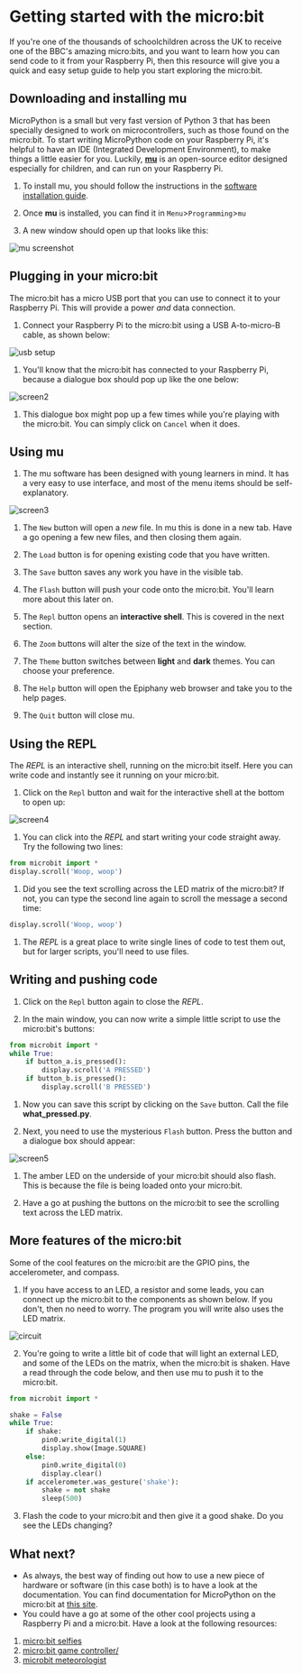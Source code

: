# Getting started with the micro:bit

If you're one of the thousands of schoolchildren across the UK to receive one of the BBC's amazing micro:bits, and you want to learn how you can send code to it from your Raspberry Pi, then this resource will give you a quick and easy setup guide to help you start exploring the micro:bit.

## Downloading and installing mu

MicroPython is a small but very fast version of Python 3 that has been specially designed to work on microcontrollers, such as those found on the micro:bit. To start writing MicroPython code on your Raspberry Pi, it's helpful to have an IDE (Integrated Development Environment), to make things a little easier for you. Luckily, **[mu](https://github.com/ntoll/mu)** is an open-source editor designed especially for children, and can run on your Raspberry Pi.

1. To install mu, you should follow the instructions in the [software installation guide](software.md).

1. Once **mu** is installed, you can find it in `Menu`>`Programming`>`mu`

1. A new window should open up that looks like this:

![mu screenshot](images/screen1.png)

## Plugging in your micro:bit

The micro:bit has a micro USB port that you can use to connect it to your Raspberry Pi. This will provide a power *and* data connection.

1. Connect your Raspberry Pi to the micro:bit using a USB A-to-micro-B cable, as shown below:

![usb setup](images/usb.png)

1. You'll know that the micro:bit has connected to your Raspberry Pi, because a dialogue box should pop up like the one below:

![screen2](images/screen2.png)

1. This dialogue box might pop up a few times while you're playing with the micro:bit. You can simply click on `Cancel` when it does.

## Using mu

1. The mu software has been designed with young learners in mind. It has a very easy to use interface, and most of the menu items should be self-explanatory.

![screen3](images/screen3.png)

1. The `New` button will open a *new* file. In mu this is done in a new tab. Have a go opening a few new files, and then closing them again.

1. The `Load` button is for opening existing code that you have written.

1. The `Save` button saves any work you have in the visible tab.

1. The `Flash` button will push your code onto the micro:bit. You'll learn more about this later on.

1. The `Repl` button opens an **interactive shell**. This is covered in the next section.

1. The `Zoom` buttons will alter the size of the text in the window.

1. The `Theme` button switches between **light** and **dark** themes. You can choose your preference.

1. The `Help` button will open the Epiphany web browser and take you to the help pages.

1. The `Quit` button will close mu.

## Using the REPL

The *REPL* is an interactive shell, running on the micro:bit itself. Here you can write code and instantly see it running on your micro:bit.

1. Click on the `Repl` button and wait for the interactive shell at the bottom to open up:

![screen4](images/screen4.png)

1. You can click into the *REPL* and start writing your code straight away. Try the following two lines:

```python
from microbit import *
display.scroll('Woop, woop')
```

1. Did you see the text scrolling across the LED matrix of the micro:bit? If not, you can type the second line again to scroll the message a second time:

```python
display.scroll('Woop, woop')
```

1. The *REPL* is a great place to write single lines of code to test them out, but for larger scripts, you'll need to use files.

## Writing and pushing code

1. Click on the `Repl` button again to close the *REPL*.

1. In the main window, you can now write a simple little script to use the micro:bit's buttons:

```python
from microbit import *
while True:
	if button_a.is_pressed():
		display.scroll('A PRESSED')
	if button_b.is_pressed():
		display.scroll('B PRESSED')
```

1. Now you can save this script by clicking on the `Save` button. Call the file **what_pressed.py**.

1. Next, you need to use the mysterious `Flash` button. Press the button and a dialogue box should appear:

![screen5](images/screen5.png)

1. The amber LED on the underside of your micro:bit should also flash. This is because the file is being loaded onto your micro:bit.

1. Have a go at pushing the buttons on the micro:bit to see the scrolling text across the LED matrix.

## More features of the micro:bit

Some of the cool features on the micro:bit are the GPIO pins, the accelerometer, and compass.

1. If you have access to an LED, a resistor and some leads, you can connect up the micro:bit to the components as shown below. If you don't, then no need to worry. The program you will write also uses the LED matrix.

![circuit](images/circuit.png)

2. You're going to write a little bit of code that will light an external LED, and some of the LEDs on the matrix, when the micro:bit is shaken. Have a read through the code below, and then use mu to push it to the micro:bit.

```python
from microbit import *

shake = False
while True:
    if shake:
        pin0.write_digital(1)
        display.show(Image.SQUARE)
    else:
        pin0.write_digital(0)
        display.clear()
    if accelerometer.was_gesture('shake'):
        shake = not shake
        sleep(500)
```

3. Flash the code to your micro:bit and then give it a good shake. Do you see the LEDs changing?

## What next?

- As always, the best way of finding out how to use a new piece of hardware or software (in this case both) is to have a look at the documentation. You can find documentation for MicroPython on the micro:bit at [this site](https://microbit-micropython.readthedocs.org/en/latest/).
- You could have a go at some of the other cool projects using a Raspberry Pi and a micro:bit. Have a look at the following resources:
1. [micro:bit selfies](https://www.raspberrypi.org/learning/microbit-selfies)
2. [micro:bit game controller/](https://www.raspberrypi.org/learning/microbit-game-controller)
2. [microbit meteorologist](https://www.raspberrypi.org/learning/microbit-meteorologist)

